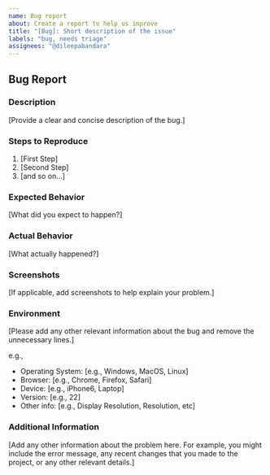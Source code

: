 ```yaml
---
name: Bug report
about: Create a report to help us improve
title: "[Bug]: Short description of the issue"
labels: "bug, needs triage"
assignees: "@dileepabandara"
---
```


## Bug Report

### Description

[Provide a clear and concise description of the bug.]

### Steps to Reproduce

1. [First Step]
2. [Second Step]
3. [and so on...]

### Expected Behavior

[What did you expect to happen?]

### Actual Behavior

[What actually happened?]

### Screenshots

[If applicable, add screenshots to help explain your problem.]

### Environment

[Please add any other relevant information about the bug and remove the unnecessary lines.]

e.g.,

- Operating System: [e.g., Windows, MacOS, Linux]
- Browser: [e.g., Chrome, Firefox, Safari]
- Device: [e.g., iPhone6, Laptop]
- Version: [e.g., 22]
- Other info: [e.g., Display Resolution, Resolution, etc]

### Additional Information

[Add any other information about the problem here. For example, you might include the error message, any recent changes that you made to the project, or any other relevant details.]
